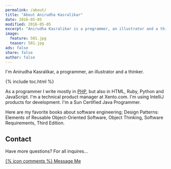 ```yaml
---
permalink: /about/
title: "About Anirudha Kasralikar"
date: 2016-05-05
modified: 2016-05-05
excerpt: "Anirudha Kasralikar is a programmer, an illustrator and a thinker."
image:
  feature: 501.jpg
  teaser: 501.jpg
ads: false
share: false
author: false
---
```


I'm Anirudha Kasralikar, a programmer, an illustrator and a thinker.

{% include toc.html %}

As a programmer I write mostly in <a href="https://github.com/akasralikar" target="_blank">PHP</a>, but also in HTML, Ruby, Python and JavaScript. I'm a technical product manager at Xento.com. I'm using IntelliJ products for development. I'm a Sun Certified Java Programmer. 

Here are my favorite books about software engineering; Design Patterns: Elements of Reusable Object-Oriented Software, Object Thinking, Software Requirements, Third Edition. 

## Contact

Have more questions? For all inquires...

<div markdown="0"><a href="{{ site.url }}/contact/" class="btn">{% icon comments %} Message Me</a></div>

